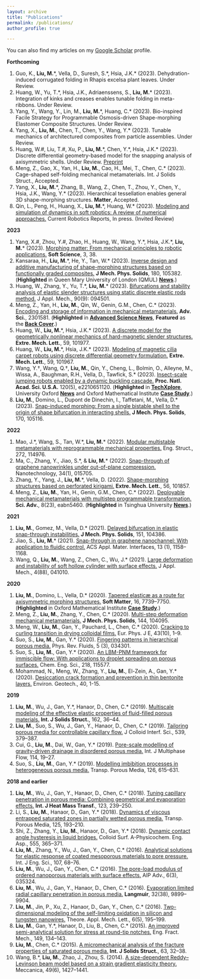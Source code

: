 ```yaml
---
layout: archive
title: "Publications"
permalink: /publications/
author_profile: true

---
```

You can also find my articles on my [Google Scholar](https://scholar.google.com/citations?user=nA_cUTAAAAAJ&hl=en) profile.

**Forthcoming**
1. Guo, K., **Liu, M.**\*, Vella, D., Suresh, S.\*, Hsia, J.K.\* (2023). Dehydration-induced corrugated folding in Rhapis excelsa plant leaves. Under Review.
1. Huang, W., Yu, T.\*, Hsia, J.K., Adriaenssens, S., **Liu, M.**\* (2023). Integration of kinks and creases enables tunable folding in meta-ribbons. Under Review.
1. Yang, Y., Wang, Y., Lin, M., **Liu, M.**\*, Huang, C.\* (2023). Bio-inspired Facile Strategy for Programmable Osmosis-driven Shape-morphing Elastomer Composite Structures. Under Review.
1. Yang, X., **Liu, M.**, Chen, T., Chen, Y., Wang, Y.\* (2023). Tunable mechanics of architectured composites from particle assemblies. Under Review.
1. Huang, W.\#, Liu, T.\#, Xu, P., **Liu, M.**\*, Chen, Y.\*, Hsia, J.K.\* (2023). Discrete differential geometry-based model for the snapping analysis of axisymmetric shells. Under Review. [Preprint](http://dx.doi.org/10.2139/ssrn.4602432)
1. Meng, Z., Gao, X., Yan, H., **Liu, M.**, Cao, H., Mei, T., Chen, C.\* (2023). Cage-shaped self-folding mechanical metamaterials. Int. J Solids Struct., Accepted.
1. Yang, X., **Liu, M.**\*, Zhang, B., Wang, Z., Chen, T., Zhou, Y., Chen, Y., Hsia, J.K., Wang, Y.\* (2023). Hierarchical tessellation enables general 3D shape-morphing structures. **Matter**, Accepted.
1. Qin, L., Peng, H., Huang, X., **Liu, M.**\*, Huang, W.\* (2023). [Modeling and simulation of dynamics in soft robotics: A review of numerical approaches.](https://doi.org/10.1007/s43154-023-00105-z) Current Robotics Reports, In press. (Invited Review)

**2023**
1. Yang, X.\#, Zhou, Y.\#, Zhao, H., Huang, W., Wang, Y.\*, Hsia, J.K.\*, **Liu, M.**\* (2023). [Morphing matter: From mechanical principles to robotic applications.](https://softscijournal.com/accdata/6201) **Soft Science**, 3, 38.
1. Kansaraa, H., **Liu, M.**\*, He, Y., Tan, W.\* (2023). [Inverse design and additive manufacturing of shape-morphing structures based on functionally graded composites.](https://www.sciencedirect.com/science/article/pii/S0022509623001862) **J Mech. Phys. Solids**, 180, 105382. (**Highlighted** in Queen Mary University of London (QMUL) [**News**](https://www.sems.qmul.ac.uk/news/6484/researchers-create-multifunctional-shape-morphing-composite-materials-inspired-by-kirigami).)
1. Huang, W., Zhang, Y., Yu, T.\*, **Liu, M.**\* (2023). [Bifurcations and stability analysis of elastic slender structures using static discrete elastic rods method.](https://doi.org/10.1115/1.4062533) J Appl. Mech., 90(9): 094501.
1. Meng, Z., Yan, H., **Liu, M.**, Qin, W., Genin, G.M., Chen, C.\* (2023). [Encoding and storage of information in mechanical metamaterials.](https://doi.org/10.1002/advs.202301581) **Adv. Sci.**, 2301581. (**Highlighted** in [**Advanced Science News**](https://www.advancedsciencenews.com/storing-unhackable-data-in-metamaterials/), **Featured** as the [**Back Cover**](https://doi.org/10.1002/advs.202370133).)
1. Huang, W., **Liu, M.**\*, Hsia, J.K.\* (2023). [A discrete model for the geometrically nonlinear mechanics of hard-magnetic slender structures.](https://doi.org/10.1016/j.eml.2023.101977) **Extre. Mech. Lett.**, 59, 101977.
1. Huang, W., **Liu, M.**\*, Hsia, J.K.\* (2023). [Modeling of magnetic cilia carpet robots using discrete differential geometry formulation.](https://doi.org/10.1016/j.eml.2023.101967) **Extre. Mech. Lett.**, 59, 101967.
1. Wang, Y.†, Wang, Q.†, **Liu, M.**, Qin, Y., Cheng, L., Bolmin, O., Alleyne, M., Wissa, A., Baughman, R.H., Vella, D., Tawfick, S.\* (2023). [Insect-scale jumping robots enabled by a dynamic buckling cascade.](https://doi.org/10.1073/pnas.2210651120) **Proc. Natl. Acad. Sci. U.S.A.** 120(5), e2210651120. (**Highlighted** in [**TechXplore**](https://techxplore.com/news/2023-01-click-beetle-inspired-robots-elastic-energy.html), University Oxford [**News**](https://www.ox.ac.uk/news/2023-01-24-leaping-beetles-inspire-new-miniature-jumping-robots-0) and Oxford Mathematical Institute [**Case Study**](https://www.maths.ox.ac.uk/node/62536).)
1. **Liu, M.**, Domino, L., Dupont de Dinechin, I., Taffetani, M., Vella, D.\* (2023). [Snap-induced morphing: From a single bistable shell to the origin of shape bifurcation in interacting shells.](https://doi.org/10.1016/j.jmps.2022.105116) **J Mech. Phys. Solids**, 170, 105116.

**2022**
1. Mao, J.\*, Wang, S., Tan, W.\*, **Liu, M.**\* (2022). [Modular multistable metamaterials with reprogrammable mechanical properties.](https://doi.org/10.1016/j.engstruct.2022.114976) Eng. Struct., 272, 114976.
1. Ma, C., Zhang, Y., Jiao, S.\*, & **Liu, M.**\* (2022). [Snap-through of graphene nanowrinkles under out-of-plane compression.](https://doi.org/10.1088/1361-6528/ac9418) Nanotechnology, 34(1), 015705.
1. Zhang, Y., Yang, J., **Liu, M.**\*, Vella, D. (2022). [Shape-morphing structures based on perforated kirigami.](https://doi.org/10.1016/j.eml.2022.101857) **Extre. Mech. Lett.**, 56, 101857.
1. Meng, Z., **Liu, M.**, Yan, H., Genin, G.M., Chen, C.\* (2022). [Deployable mechanical metamaterials with multistep programmable transformation.](https://www.science.org/doi/10.1126/sciadv.abn5460) **Sci. Adv.**, 8(23), eabn5460. (**Highlighted** in Tsinghua University [**News**](https://www.tsinghua.edu.cn/info/1175/95542.htm).)

**2021**
1. **Liu, M.**, Gomez, M., Vella, D.\* (2021). [Delayed bifurcation in elastic snap-through instabilities.](https://doi.org/10.1016/j.jmps.2021.104386) **J Mech. Phys. Solids**, 151, 104386.
1. Jiao, S., **Liu, M.**\* (2021). [Snap-through in graphene nanochannel: With application to fluidic control.](https://doi.org/10.1021/acsami.0c16468) ACS Appl. Mater. Interfaces, 13 (1), 1158–1168.
1. Wang, Q., **Liu, M.**, Wang, Z., Chen, C., Wu, J.\* (2021). [Large deformation and instability of soft hollow cylinder with surface effects.](https://doi.org/10.1115/1.4049330) J Appl. Mech., 4(88), 041010.

**2020**
1. **Liu, M.**, Domino, L., Vella, D.\* (2020). [Tapered elasticæ as a route for axisymmetric morphing structures.](https://doi.org/10.1039/D0SM00714E) **Soft Matter**, 16, 7739–7750. (**Highlighted** in Oxford Mathematical Institute [**Case Study**](https://www.maths.ox.ac.uk/node/40772).)
1. Meng, Z., **Liu, M.**, Zhang, Y., Chen, C.\* (2020). [Multi-step deformation mechanical metamaterials.](https://doi.org/10.1016/j.jmps.2020.104095) **J Mech. Phys. Solids**, 144, 104095.
1. Meng, W., **Liu, M.**, Gan, Y., Pauchard, L., Chen, C.\* (2020). [Cracking to curling transition in drying colloidal films.](https://doi.org/10.1140/epje/i2020-11985-4) Eur. Phys. J E, 43(10), 1–9.
1. Suo, S., **Liu, M.**, Gan, Y.\* (2020). [Fingering patterns in hierarchical porous media.](https://doi.org/10.1103/PhysRevFluids.5.034301) Phys. Rev. Fluids, 5 (3), 034301.
1. Suo, S., **Liu, M.**, Gan, Y.\* (2020). [An LBM-PNM framework for immiscible flow: With applications to droplet spreading on porous surfaces.](https://doi.org/10.1016/j.ces.2020.115577) Chem. Eng. Sci., 218, 115577.
1. Mohammad, N., Meng, W., Zhang, Y., **Liu, M.**, El-Zein, A., Gan, Y.\* (2020). [Desiccation crack formation and prevention in thin bentonite layers.](https://doi.org/10.1680/jenge.19.00112) Environ. Geotech., 40, 1-15.

**2019**
1. **Liu, M.**, Wu, J., Gan, Y.\*, Hanaor, D., Chen, C.\* (2019). [Multiscale modeling of the effective elastic properties of fluid-filled porous materials.](https://doi.org/10.1016/j.ijsolstr.2018.11.028) **Int. J Solids Struct.**, 162, 36–44.
1. **Liu, M.**, Suo, S., Wu, J., Gan, Y., Hanaor, D., Chen, C.\* (2019). [Tailoring porous media for controllable capillary flow.](https://doi.org/10.1016/j.jcis.2018.12.068) J Colloid Interf. Sci., 539, 379–387.
1. Cui, G., **Liu, M.**, Dai, W., Gan, Y.\* (2019). [Pore-scale modelling of gravity-driven drainage in disordered porous media.](https://doi.org/10.1016/j.ijmultiphaseflow.2019.02.001) Int. J Multiphase Flow, 114, 19–27.
1. Suo, S., **Liu, M.**, Gan, Y.\* (2019). [Modelling imbibition processes in heterogeneous porous media.](https://doi.org/10.1007/s11242-018-1146-7) Transp. Porous Media, 126, 615–631.

**2018 and earlier**
1. **Liu, M.**, Wu, J., Gan, Y., Hanaor, D., Chen, C.\* (2018). [Tuning capillary penetration in porous media: Combining geometrical and evaporation effects.](https://doi.org/10.1016/j.ijheatmasstransfer.2018.02.101) **Int. J Heat Mass Transf.**, 123, 239–250.
1. Li, S., **Liu, M.**, Hanaor, D., Gan, Y.\* (2018). [Dynamics of viscous entrapped saturated zones in partially wetted porous media.](https://doi.org/10.1007/s11242-018-1113-3) Transp. Porous Media, 125, 193–210.
1. Shi, Z., Zhang, Y., **Liu, M.**, Hanaor, D., Gan, Y.\* (2018). [Dynamic contact angle hysteresis in liquid bridges.](https://doi.org/10.1016/j.colsurfa.2018.07.004) Colloid Surf. A-Physicochem. Eng. Asp., 555, 365–371.
1. **Liu, M.**, Zhang, Y., Wu, J., Gan, Y., Chen, C.\* (2016). [Analytical solutions for elastic response of coated mesoporous materials to pore pressure.](https://doi.org/10.1016/j.ijengsci.2016.07.010) Int. J Eng. Sci., 107, 68–76.
1. **Liu, M.**, Wu, J., Gan, Y., Chen, C.\* (2016). [The pore-load modulus of ordered nanoporous materials with surface effects.](https://doi.org/10.1063/1.4945441) AIP Adv., 6(3), 035324.
1. **Liu, M.**, Wu, J., Gan, Y., Hanaor, D., Chen, C.\* (2016). [Evaporation limited radial capillary penetration in porous media.](https://doi.org/10.1021/acs.langmuir.6b02404) **Langmuir**, 32(38), 9899–9904.
1. **Liu, M.**, Jin, P., Xu, Z., Hanaor, D., Gan, Y., Chen, C.\* (2016). [Two-dimensional modeling of the self-limiting oxidation in silicon and tungsten nanowires.](https://doi.org/10.1016/j.taml.2016.08.002) Theore. Appl. Mech. Lett., 6(5), 195–199.
1. **Liu, M.**, Gan, Y.\*, Hanaor, D., Liu, B., Chen, C.\* (2015). [An improved semi-analytical solution for stress at round-tip notches.](https://doi.org/10.1016/j.engfracmech.2015.10.004) Eng. Fract. Mech., 149, 134–143.
1. **Liu, M.**, Chen, C.\* (2015). [A micromechanical analysis of the fracture properties of saturated porous media.](https://doi.org/10.1016/j.ijsolstr.2015.02.031) **Int. J Solids Struct.**, 63, 32–38.
1. Wang, B.\*, **Liu, M.**, Zhao, J., Zhou, S. (2014). [A size-dependent Reddy–Levinson beam model based on a strain gradient elasticity theory.](https://doi.org/10.1007/s11012-014-9912-2) Meccanica, 49(6), 1427–1441.
